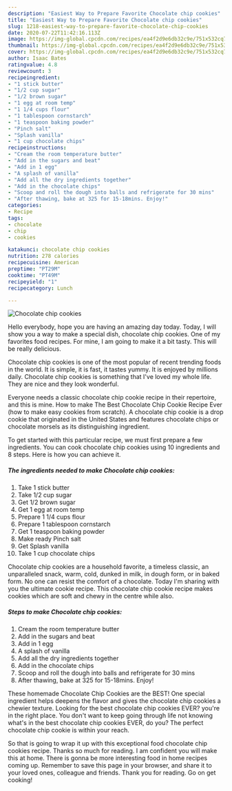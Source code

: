 ```yaml
---
description: "Easiest Way to Prepare Favorite Chocolate chip cookies"
title: "Easiest Way to Prepare Favorite Chocolate chip cookies"
slug: 1218-easiest-way-to-prepare-favorite-chocolate-chip-cookies
date: 2020-07-22T11:42:16.113Z
image: https://img-global.cpcdn.com/recipes/ea4f2d9e6db32c9e/751x532cq70/chocolate-chip-cookies-recipe-main-photo.jpg
thumbnail: https://img-global.cpcdn.com/recipes/ea4f2d9e6db32c9e/751x532cq70/chocolate-chip-cookies-recipe-main-photo.jpg
cover: https://img-global.cpcdn.com/recipes/ea4f2d9e6db32c9e/751x532cq70/chocolate-chip-cookies-recipe-main-photo.jpg
author: Isaac Bates
ratingvalue: 4.8
reviewcount: 3
recipeingredient:
- "1 stick butter"
- "1/2 cup sugar"
- "1/2 brown sugar"
- "1 egg at room temp"
- "1 1/4 cups flour"
- "1 tablespoon cornstarch"
- "1 teaspoon baking powder"
- "Pinch salt"
- "Splash vanilla"
- "1 cup chocolate chips"
recipeinstructions:
- "Cream the room temperature butter"
- "Add in the sugars and beat"
- "Add in 1 egg"
- "A splash of vanilla"
- "Add all the dry ingredients together"
- "Add in the chocolate chips"
- "Scoop and roll the dough into balls and refrigerate for 30 mins"
- "After thawing, bake at 325 for 15-18mins. Enjoy!"
categories:
- Recipe
tags:
- chocolate
- chip
- cookies

katakunci: chocolate chip cookies 
nutrition: 278 calories
recipecuisine: American
preptime: "PT29M"
cooktime: "PT49M"
recipeyield: "1"
recipecategory: Lunch

---
```



![Chocolate chip cookies](https://img-global.cpcdn.com/recipes/ea4f2d9e6db32c9e/751x532cq70/chocolate-chip-cookies-recipe-main-photo.jpg)

Hello everybody, hope you are having an amazing day today. Today, I will show you a way to make a special dish, chocolate chip cookies. One of my favorites food recipes. For mine, I am going to make it a bit tasty. This will be really delicious.

Chocolate chip cookies is one of the most popular of recent trending foods in the world. It is simple, it is fast, it tastes yummy. It is enjoyed by millions daily. Chocolate chip cookies is something that I've loved my whole life. They are nice and they look wonderful.

Everyone needs a classic chocolate chip cookie recipe in their repertoire, and this is mine. How to make The Best Chocolate Chip Cookie Recipe Ever (how to make easy cookies from scratch). A chocolate chip cookie is a drop cookie that originated in the United States and features chocolate chips or chocolate morsels as its distinguishing ingredient.


To get started with this particular recipe, we must first prepare a few ingredients. You can cook chocolate chip cookies using 10 ingredients and 8 steps. Here is how you can achieve it.

<!--inarticleads1-->

##### The ingredients needed to make Chocolate chip cookies:

1. Take 1 stick butter
1. Take 1/2 cup sugar
1. Get 1/2 brown sugar
1. Get 1 egg at room temp
1. Prepare 1 1/4 cups flour
1. Prepare 1 tablespoon cornstarch
1. Get 1 teaspoon baking powder
1. Make ready Pinch salt
1. Get Splash vanilla
1. Take 1 cup chocolate chips


Chocolate chip cookies are a household favorite, a timeless classic, an unparalleled snack, warm, cold, dunked in milk, in dough form, or in baked form. No one can resist the comfort of a chocolate. Today I&#39;m sharing with you the ultimate cookie recipe. This chocolate chip cookie recipe makes cookies which are soft and chewy in the centre while also. 

<!--inarticleads2-->

##### Steps to make Chocolate chip cookies:

1. Cream the room temperature butter
1. Add in the sugars and beat
1. Add in 1 egg
1. A splash of vanilla
1. Add all the dry ingredients together
1. Add in the chocolate chips
1. Scoop and roll the dough into balls and refrigerate for 30 mins
1. After thawing, bake at 325 for 15-18mins. Enjoy!


These homemade Chocolate Chip Cookies are the BEST! One special ingredient helps deepens the flavor and gives the chocolate chip cookies a chewier texture. Looking for the best chocolate chip cookies EVER? you&#39;re in the right place. You don&#39;t want to keep going through life not knowing what&#39;s in the best chocolate chip cookies EVER, do you? The perfect chocolate chip cookie is within your reach. 

So that is going to wrap it up with this exceptional food chocolate chip cookies recipe. Thanks so much for reading. I am confident you will make this at home. There is gonna be more interesting food in home recipes coming up. Remember to save this page in your browser, and share it to your loved ones, colleague and friends. Thank you for reading. Go on get cooking!
